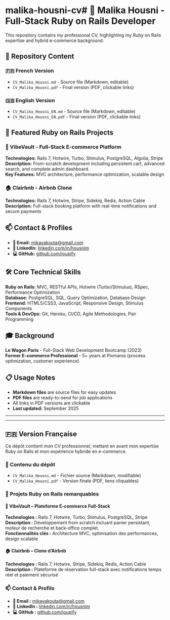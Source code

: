 # malika-housni-cv# 🎯 Malika Housni - Full-Stack Ruby on Rails Developer

This repository contains my professional CV, highlighting my Ruby on Rails expertise and hybrid e-commerce background.

## 📁 Repository Content

### 🇫🇷 French Version

- `CV_Malika_Housni.md` - Source file (Markdown, editable)
- `CV_Malika_Housni.pdf` - Final version (PDF, clickable links)

### 🇬🇧 English Version

- `CV_Malika_Housni_EN.md` - Source file (Markdown, editable)
- `CV_Malika_Housni_EN.pdf` - Final version (PDF, clickable links)

## 🚀 Featured Ruby on Rails Projects

### 🛒 VibeVault - Full-Stack E-commerce Platform

**Technologies:** Rails 7, Hotwire, Turbo, Stimulus, PostgreSQL, Algolia, Stripe  
**Description:** From-scratch development including persistent cart, advanced search, and complete admin dashboard.  
**Key Features:** MVC architecture, performance optimization, scalable design

### 🏠 Clairbnb - Airbnb Clone

**Technologies:** Rails 7, Hotwire, Stripe, Sidekiq, Redis, Action Cable  
**Description:** Full-stack booking platform with real-time notifications and secure payments

## 📫 Contact & Profiles

- **📧 Email:** mikayakouta@gmail.com
- **💼 LinkedIn:** [linkedin.com/in/housnim](https://linkedin.com/in/housnim)
- **💻 GitHub:** [github.com/joupify](https://github.com/joupify)

## 🛠 Core Technical Skills

**Ruby on Rails:** MVC, RESTful APIs, Hotwire (Turbo/Stimulus), RSpec, Performance Optimization  
**Database:** PostgreSQL, SQL, Query Optimization, Database Design  
**Frontend:** HTML5/CSS3, JavaScript, Responsive Design, Stimulus Components  
**Tools & DevOps:** Git, Heroku, CI/CD, Agile Methodologies, Pair Programming

## 🎓 Background

**Le Wagon Paris** - Full-Stack Web Development Bootcamp (2023)  
**Former E-commerce Professional** - 5+ years at Pixmania (process optimization, customer experience)

## 📋 Usage Notes

- **Markdown files** are source files for easy updates
- **PDF files** are ready-to-send for job applications
- All links in PDF versions are clickable
- **Last updated:** September 2025

---

---

## 🇫🇷 Version Française

Ce dépôt contient mon CV professionnel, mettant en avant mon expertise Ruby on Rails et mon expérience hybride en e-commerce.

### 📁 Contenu du dépôt

- `CV_Malika_Housni.md` - Fichier source (Markdown, modifiable)
- `CV_Malika_Housni.pdf` - Version finale (PDF, liens cliquables)

### 🚀 Projets Ruby on Rails remarquables

#### 🛒 VibeVault – Plateforme E-commerce Full-Stack

**Technologies :** Rails 7, Hotwire, Turbo, Stimulus, PostgreSQL, Stripe  
**Description :** Développement from scratch incluant panier persistant, moteur de recherche et back-office complet.  
**Fonctionnalités clés :** Architecture MVC, optimisation des performances, design scalable

#### 🏠 Clairbnb – Clone d’Airbnb

**Technologies :** Rails 7, Hotwire, Stripe, Sidekiq, Redis, Action Cable  
**Description :** Plateforme de réservation full-stack avec notifications temps réel et paiement sécurisé

### 📫 Contact & Profils

- **📧 Email :** mikayakouta@gmail.com
- **💼 LinkedIn :** [linkedin.com/in/housnim](https://linkedin.com/in/housnim)
- **💻 GitHub :** [github.com/joupify](https://github.com/joupify)
